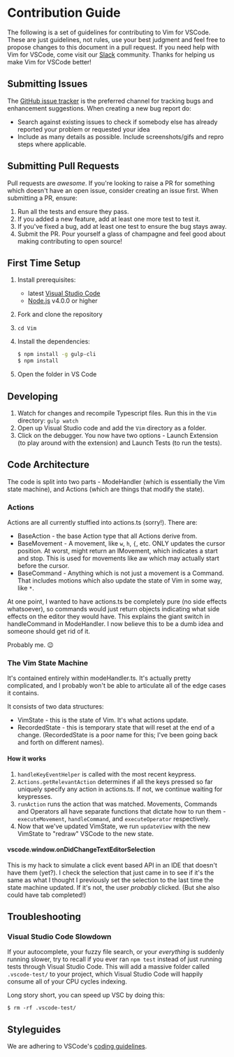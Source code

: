 # Contribution Guide

The following is a set of guidelines for contributing to Vim for VSCode.
These are just guidelines, not rules, use your best judgment and feel free to propose changes to this document in a pull request.
If you need help with Vim for VSCode, come visit our [Slack](https://vscodevim-slackin.azurewebsites.net/) community. 
Thanks for helping us make Vim for VSCode better!

## Submitting Issues

The [GitHub issue tracker](https://github.com/VSCodeVim/Vim/issues) is the preferred channel for tracking bugs and enhancement suggestions.
When creating a new bug report do:

* Search against existing issues to check if somebody else has already reported your problem or requested your idea
* Include as many details as possible. Include screenshots/gifs and repro steps where applicable.

## Submitting Pull Requests

Pull requests are *awesome*. 
If you're looking to raise a PR for something which doesn't have an open issue, consider creating an issue first. 
When submitting a PR, ensure:

1. Run all the tests and ensure they pass.
2. If you added a new feature, add at least one more test to test it.
3. If you've fixed a bug, add at least one test to ensure the bug stays away.
4. Submit the PR. Pour yourself a glass of champagne and feel good about making contributing to open source!

## First Time Setup

1. Install prerequisites:
   * latest [Visual Studio Code](https://code.visualstudio.com/)
   * [Node.js](https://nodejs.org/) v4.0.0 or higher
2. Fork and clone the repository
3. `cd Vim`
4. Install the dependencies:

	```bash
	$ npm install -g gulp-cli
	$ npm install
	```
5. Open the folder in VS Code

## Developing

1. Watch for changes and recompile Typescript files. Run this in the `Vim` directory: `gulp watch`
2. Open up Visual Studio code and add the `Vim` directory as a folder. 
3. Click on the debugger. You now have two options - Launch Extension (to play around with the extension) and Launch Tests (to run the tests). 

## Code Architecture

The code is split into two parts - ModeHandler (which is essentially the Vim state machine), and Actions (which are things that modify the state).

### Actions

Actions are all currently stuffied into actions.ts (sorry!). There are:
* BaseAction - the base Action type that all Actions derive from.
* BaseMovement - A movement, like `w`, `h`, `{`, etc. ONLY updates the cursor position. At worst, might return an IMovement, which indicates a start and stop. This is used for movements like aw which may actually start before the cursor.
* BaseCommand - Anything which is not just a movement is a Command. That includes motions which also update the state of Vim in some way, like `*`. 

At one point, I wanted to have actions.ts be completely pure (no side effects whatsoever), so commands would just return objects indicating what side effects on the editor they would have. This explains the giant switch in handleCommand in ModeHandler. I now believe this to be a dumb idea and someone should get rid of it. 

Probably me. :wink:

### The Vim State Machine

It's contained entirely within modeHandler.ts. It's actually pretty complicated, and I probably won't be able to articulate all of the edge cases it contains.

It consists of two data structures:

* VimState - this is the state of Vim. It's what actions update. 
* RecordedState - this is temporary state that will reset at the end of a change. (RecordedState is a poor name for this; I've been going back and forth on different names).

#### How it works

1. `handleKeyEventHelper` is called with the most recent keypress. 
2. `Actions.getRelevantAction` determines if all the keys pressed so far uniquely specify any action in actions.ts. If not, we continue waiting for keypresses.
3. `runAction` runs the action that was matched. Movements, Commands and Operators all have separate functions that dictate how to run them - `executeMovement`, `handleCommand`, and `executeOperator` respectively. 
4. Now that we've updated VimState, we run `updateView` with the new VimState to "redraw" VSCode to the new state.

#### vscode.window.onDidChangeTextEditorSelection

This is my hack to simulate a click event based API in an IDE that doesn't have them (yet?). I check the selection that just came in to see if it's the same as what I thought I previously set the selection to the last time the state machine updated. If it's not, the user *probably* clicked. (But she also could have tab completed!)

## Troubleshooting 

### Visual Studio Code Slowdown

If your autocomplete, your fuzzy file search, or your _everything_ is suddenly running slower, try to recall if you ever ran `npm test` instead of just running tests through Visual Studio Code. This will add a massive folder called `.vscode-test/` to your project, which Visual Studio Code will happily consume all of your CPU cycles indexing. 

Long story short, you can speed up VSC by doing this:

`$ rm -rf .vscode-test/`

## Styleguides

We are adhering to VSCode's [coding guidelines](https://github.com/Microsoft/vscode/wiki/Coding-Guidelines).
